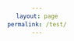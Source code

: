 ```yaml
---
layout: page
permalink: /test/
---
```


<html lang="en">
<head>
    <meta charset="UTF-8">
    <meta name="viewport" content="width=device-width, initial-scale=1.0">
    <title>Our Services</title>
    <style>
        body {
            font-family: serif;
            margin: 0;
            padding: 0;
            display: flex;
            justify-content: center; /* Center horizontally */
            align-items: center; /* Center vertically */
            height: 100vh; /* Make sure the body takes full height */
            flex-direction: column;
            text-align: center;
        }

        /* Logo Container with Rounded, Centered Border */
        .logo-container {
            width: 250px; /* Adjust the size of the logo container */
            height: 250px; /* Set the height to be equal to the width to make it circular */
            padding: 10px; /* Padding inside the border */
            border: 5px solid #4CAF50; /* Green border around the logo */
            border-radius: 50%; /* Round border */
            background-color: #f1f1f1; /* Light background */
            box-shadow: 0 4px 8px rgba(0, 0, 0, 0.1); /* Soft shadow around the border */
            display: flex;
            justify-content: center;
            align-items: center; /* Center the logo inside */
        }

        .logo-container img {
            max-width: 80%; /* Adjust logo size to fit inside the circle */
            height: auto;
            border-radius: 50%; /* Optional: Make the image itself round if it's square */
        }

        h1 {
            font-size: 3em;
            margin-bottom: 20px;
        }

        .services-container {
            width: 95%;
            margin-bottom: 30px;
            overflow: hidden;
            position: relative;
        }

        .services-wrapper {
            display: flex;
            animation: scroll 15s linear infinite;
            width: 200%;
        }

        .service-item {
            flex: 0 0 300px;
            border: 1px solid #ddd;
            padding: 20px;
            text-align: center;
            box-shadow: 0 2px 4px rgba(0, 0, 0, 0.1);
            background-color: #f9f9f9;
            box-sizing: border-box;
            margin-right: 15px;
        }

        .service-item:last-child {
            margin-right: 0;
        }

        .service-item img {
            max-width: 100%;
            height: auto;
            margin-bottom: 15px;
        }

        h2 {
            font-size: 1.5em;
            margin-bottom: 10px;
        }

        .faq-container {
            width: 95%;
            box-sizing: border-box;
        }

        h3 {
            font-size: 2em;
            margin-bottom: 20px;
            text-align: center;
        }

        .faq-question {
            font-weight: bold;
            margin-bottom: 5px;
        }

        .faq-answer {
            margin-bottom: 15px;
        }

        @keyframes scroll {
            0% { transform: translateX(0); }
            100% { transform: translateX(-50%); }
        }

        @media (max-width: 768px) {
            .service-item {
                flex: 0 0 80%;
                min-width: 250px;
            }
        }
    </style>
</head>
<body>

<!-- Logo Section with Rounded Border -->
<div class="logo-container">
    <!-- Add your logo image here -->
    <img src="PNG file-2.png" alt="Logo">
</div>

<h1>Our Services</h1>

<div class="services-container">
    <div class="services-wrapper">
        <div class="service-item">
            <img src="1742496723906.jpg" alt="Cybersecurity expert panel discussing digital safety">
            <h2>Expert Panel</h2>
            <p>Connect with a team of cybersecurity experts covering a range of topics, from protecting your online presence to navigating the digital landscape, all here to answer your Questions and share practical insights.</p>
        </div>

        <div class="service-item">
            <img src="1742498458560.jpg" alt="Simple and clean user interface design">
            <h2>User Friendly Interface</h2>
            <p>Our website features a simple and easy to use design, ensuring that users can effortlessly find the cybersecurity information they need with clear categories, and a user-friendly layout.</p>
        </div>

        <div class="service-item">
            <img src="1742497812008.jpg" alt="Clear and concise terms explanation">
            <h2>User Friendly Terms</h2>
            <p>We explain cybersecurity without using complicated language so it is easy for everyone to understand. Aiming to simplify the world of digital security for a straightforward and inclusive experience.</p>
        </div>
    </div>
</div>

</body>
</html>
